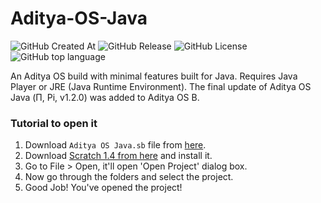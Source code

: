 # Aditya-OS-Java

<img alt="GitHub Created At" src="https://img.shields.io/github/created-at/AdityaOS/Aditya-OS-Java?color=%238a2be2"> <img alt="GitHub Release" src="https://img.shields.io/github/v/release/AdityaOS/Aditya-OS-Java?color=%23a9e43a"> <img alt="GitHub License" src="https://img.shields.io/github/license/AdityaOS/Aditya-OS-Java?color=blue"> <img alt="GitHub top language" src="https://img.shields.io/badge/engine-Scratch 1.4-orange">


An Aditya OS build with minimal features built for Java. Requires Java Player or JRE (Java Runtime Environment). The final update of Aditya OS Java (Π, Pi, v1.2.0) was added to Aditya OS B.

### Tutorial to open it

1. Download `Aditya OS Java.sb` file from [here](https://github.com/AdityaOS/Aditya-OS-Java/blob/master/Aditya%20OS%20Java.sb).
2. Download [Scratch 1.4 from here](https://scratch.mit.edu/scratch_1.4) and install it.
3. Go to File > Open, it'll open 'Open Project' dialog box.
4. Now go through the folders and select the project.
5. Good Job! You've opened the project!
